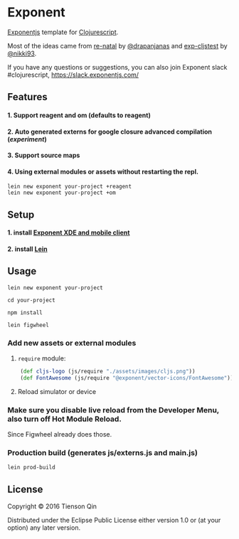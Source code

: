 # Exponent

[Exponentjs](https://getexponent.com/) template for [Clojurescript](http://clojurescript.org/).

Most of the ideas came from
[re-natal](https://github.com/drapanjanas/re-natal) by [@drapanjanas](https://github.com/drapanjanas) and
[exp-cljstest](https://github.com/exponentjs/exp-cljstest) by [@nikki93](https://github.com/nikki93).

If you have any questions or suggestions, you can also join Exponent slack #clojurescript,
https://slack.exponentjs.com/

## Features
#### 1. Support reagent and om (defaults to reagent)
#### 2. Auto generated externs for google closure advanced compilation (*experiment*)
#### 3. Support source maps
#### 4. Using external modules or assets without restarting the repl.

``` shell
lein new exponent your-project +reagent
lein new exponent your-project +om
```

## Setup
#### 1. install [Exponent XDE and mobile client](https://docs.getexponent.com/versions/v10.0.0/introduction/installation.html)
#### 2. install [Lein](http://leiningen.org/#install)

## Usage

```shell
lein new exponent your-project

cd your-project

npm install

lein figwheel
```

### Add new assets or external modules
1. `require` module:

``` clj
    (def cljs-logo (js/require "./assets/images/cljs.png"))
    (def FontAwesome (js/require "@exponent/vector-icons/FontAwesome"))
```
2. Reload simulator or device

### Make sure you disable live reload from the Developer Menu, also turn off Hot Module Reload.
Since Figwheel already does those.

### Production build (generates js/externs.js and main.js)

``` shell
lein prod-build
```

## License

Copyright © 2016 Tienson Qin

Distributed under the Eclipse Public License either version 1.0 or (at
your option) any later version.
